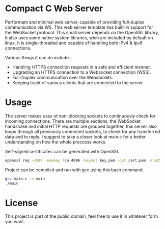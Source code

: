 # Compact C Web Server
Performant and minimal web server, capable of providing full-duplex communication via WS. This web server template has built-in support for the WebSocket protocol. This small server depends on the OpenSSL library, it also uses some native system libraries, wich are included by default on linux. 
It is single-threaded and capable of handling both IPv4 & Ipv6 connections. 

Various things it can do include...
* Handling HTTPS connection requests in a safe and efficient manner.
* Upgrading an HTTPS connection to a Websocket connection (WSS).
* Full-Duplex communication over the Websockets.
* Keeping track of various clients that are connected to the server.

# Usage
The server makes uses of non-blocking sockets to continuously check for incoming connections. There are multiple sections, the WebSocket handshake and initial HTTP requests are grouped together, this server also loops through all previously connected sockets, to check for any transferred data and to reply. 
I suggest to take a closer look at main.c for a better understanding on how the whole proccess works.

Self-signed certificates can be generated with OpenSSL.
```bash
openssl req -x509 -newkey rsa:4096 -keyout key.pem -out cert.pem -sha256 -days 3560 -nodes -subj '/CN=127.0.0.1'
```

Project can be compiled and ran with gcc using this bash command.
```bash
gcc main.c -o main
./main
```

# License
This project is part of the public domain, feel free to use it in whatever form you want.

